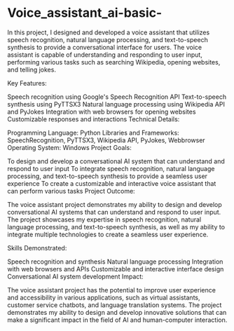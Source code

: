 # Voice_assistant_ai-basic-
In this project, I designed and developed a voice assistant that utilizes speech recognition, natural language processing, and text-to-speech synthesis to provide a conversational interface for users. The voice assistant is capable of understanding and responding to user input, performing various tasks such as searching Wikipedia, opening websites, and telling jokes.

Key Features:

Speech recognition using Google's Speech Recognition API
Text-to-speech synthesis using PyTTSX3
Natural language processing using Wikipedia API and PyJokes
Integration with web browsers for opening websites
Customizable responses and interactions
Technical Details:

Programming Language: Python
Libraries and Frameworks: SpeechRecognition, PyTTSX3, Wikipedia API, PyJokes, Webbrowser
Operating System: Windows
Project Goals:

To design and develop a conversational AI system that can understand and respond to user input
To integrate speech recognition, natural language processing, and text-to-speech synthesis to provide a seamless user experience
To create a customizable and interactive voice assistant that can perform various tasks
Project Outcome:

The voice assistant project demonstrates my ability to design and develop conversational AI systems that can understand and respond to user input. The project showcases my expertise in speech recognition, natural language processing, and text-to-speech synthesis, as well as my ability to integrate multiple technologies to create a seamless user experience.

Skills Demonstrated:

Speech recognition and synthesis
Natural language processing
Integration with web browsers and APIs
Customizable and interactive interface design
Conversational AI system development
Impact:

The voice assistant project has the potential to improve user experience and accessibility in various applications, such as virtual assistants, customer service chatbots, and language translation systems. The project demonstrates my ability to design and develop innovative solutions that can make a significant impact in the field of AI and human-computer interaction.
